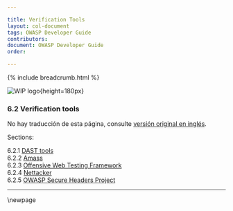 ```yaml
---

title: Verification Tools
layout: col-document
tags: OWASP Developer Guide
contributors:
document: OWASP Developer Guide
order:

---
```


{% include breadcrumb.html %}

![WIP logo](../../../assets/images/dg_wip.png "Work in progress"){height=180px}

### 6.2 Verification tools

No hay traducción de esta página, consulte [versión original en inglés][release0820].

Sections:

6.2.1 [DAST tools](#dast-tools)  
6.2.2 [Amass](#amass)  
6.2.3 [Offensive Web Testing Framework](#offensive-web-testing-framework)  
6.2.4 [Nettacker](#nettacker)  
6.2.5 [OWASP Secure Headers Project](#secure-headers-project)  

----

[release0820]: https://github.com/OWASP/www-project-developer-guide/blob/main/release/08-verification/02-tools/toc.md

\newpage
